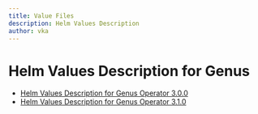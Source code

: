 ```yaml
---
title: Value Files
description: Helm Values Description
author: vka
---
```


# Helm Values Description for Genus

- [Helm Values Description for Genus Operator 3.0.0](genus-operator-3.0.0.md)
- [Helm Values Description for Genus Operator 3.1.0](genus-operator-3.1.0.md)
